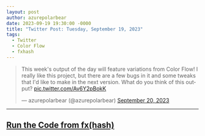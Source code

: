 ```yaml
---
layout: post
author: azurepolarbear
date: 2023-09-19 19:30:00 -0000
title: "Twitter Post: Tuesday, September 19, 2023"
tags: 
  - Twitter
  - Color Flow
  - fxhash
---
```


<blockquote class="twitter-tweet"><p lang="en" dir="ltr">This week&#39;s output of the day will feature variations from Color Flow!  I really like this project, but there are a few bugs in it and some tweaks that I&#39;d like to make in the next version.  What do you think of this output? <a href="https://t.co/Av6Y2pBokK">pic.twitter.com/Av6Y2pBokK</a></p>&mdash; azurepolarbear (@azurepolarbear) <a href="https://twitter.com/azurepolarbear/status/1704291886020571150?ref_src=twsrc%5Etfw">September 20, 2023</a></blockquote> <script async src="https://platform.twitter.com/widgets.js" charset="utf-8"></script>


----


## <a href="https://gateway.fxhash2.xyz/ipfs/QmPedWAC1hY8RHXhwzzdkKrj9vBh4fxVW3aVLX6t1V9oDg/?fxhash=oof9bg563K4YXg9ceATpwp4tE1jsZevLCxmCG2btR8E1zrQeeQG&fxiteration=68/" target="_blank" rel="noopener noreferrer">Run the Code from fx(hash)</a>
